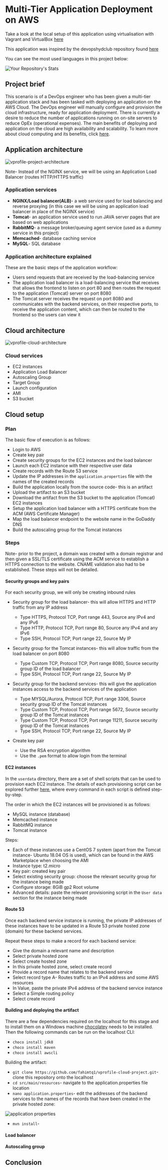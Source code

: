 # Multi-Tier Application Deployment on AWS

Take a look at the local setup of this application using virtualisation with Vagrant and VirtualBox [here](https://github.com/fahimtq1/vprofile-multi-tier-project)

This application was inspired by the devopshydclub repository found [here](https://github.com/devopshydclub/vprofile-project)

You can see the most used languages in this project below:

![Your Repository's Stats](https://github-readme-stats.vercel.app/api/top-langs/?username=fahimtq1&theme=blue-green)

## Project brief

This scenario is of a DevOps engineer who has been given a multi-tier application stack and has been tasked with deploying an application on the AWS Cloud. The DevOps engineer will manually configure and provision the cloud infrastructure, ready for application deployment. There is currently a desire to reduce the number of applications running on on-site servers to reduce OpEx (operational expenses). The main benefits of deploying and application on the cloud are high availability and scalability. To learn more about cloud computing and its benefits, click [here](https://github.com/fahimtq1/cloud_computing_basics).

## Application architecture

![vprofile-project-architecture](https://user-images.githubusercontent.com/99980305/199768482-3bb654c1-8a40-4352-8e86-49b4ae50875f.png)

Note- Instead of the NGINX service, we will be using an Application Load Balancer (routes HTTP/HTTPS traffic)

### Application services

- **NGINX/Load balancer(ALB)**- a web service used for load balancing and reverse proxying (in this case we will be using an application load balancer in place of the NGINX service)
- **Tomcat**- an application service used to run JAVA server pages that are based on web applications
- **RabbitMQ**- a message broker/queuing agent service (used as a dummy service in this project)
- **Memcached**- database caching service
- **MySQL**- SQL database

### Application architecture explained

These are the basic steps of the application workflow:

- Users send requests that are received by the load-balancing service
- The application load balancer is a load-balancing service that receives that allows the frontend to listen on port 80 and then routes the request to the application (Tomcat) server on port 8080
- The Tomcat server receives the request on port 8080 and communicates with the backend services, on their respective ports, to receive the application content, which can then be routed to the frontend so the users can view it

## Cloud architecture

![vprofile-cloud-architecture](https://user-images.githubusercontent.com/99980305/202738252-d0a9176b-7e8f-42fe-a734-449985724cbc.png)

### Cloud services

- EC2 instances
- Application Load Balancer
- Autoscaling Group
- Target Group
- Launch configuration
- AMI
- S3 bucket

## Cloud setup

### Plan

The basic flow of execution is as follows:

- Login to AWS
- Create key pair
- Create security groups for the EC2 instances and the load balancer
- Launch each EC2 instance with their respective user data
- Create records with the Route 53 service
- Update the IP addresses in the `application.properties` file with the names of the created records
- Build the application locally from the source code- this is an artifact
- Upload the artifact to an S3 bucket
- Download the artifact from the S3 bucket to the application (Tomcat) EC2 instances
- Setup the application load balancer with a HTTPS certificate from the ACM (AWS Certificate Manager)
- Map the load balancer endpoint to the website name in the GoDaddy DNS
- Build the autoscaling group for the Tomcat instances

### Steps

Note- prior to the project, a domain was created with a domain registrar and then given a SSL/TLS certificate using the ACM service to establish a HTTPS connection to the website. CNAME validation also had to be established. These steps will not be detailed.

#### Security groups and key pairs

For each security group, we will only be creating inbound rules 

- Security group for the load balancer- this will allow HTTPS and HTTP traffic from any IP address
    - Type HTTPS, Protocol TCP, Port range 443, Source any IPv4 and any IPv6
    - Type HTTP, Protocol TCP, Port range 80, Source any IPv4 and any IPv6
    - Type SSH, Protocol TCP, Port range 22, Source My IP

- Security group for the Tomcat instances- this will allow traffic from the load balancer on port 8080 
    - Type Custom TCP, Protocol TCP, Port range 8080, Source security group ID of the load balancer
    - Type SSH, Protocol TCP, Port range 22, Source My IP

- Security group for the backend services- this will give the application instances access to the backend services of the application
    - Type MYSQL/Aurora, Protocol TCP, Port range 3306, Source security group ID of the Tomcat instances
    - Type Custom TCP, Protocol TCP, Port range 5672, Source security group ID of the Tomcat instances
    - Type Custom TCP, Protocol TCP, Port range 11211, Source security group ID of the Tomcat instances
    - Type SSH, Protocol TCP, Port range 22, Source My IP

- Create key pair
    - Use the RSA encryption algorithm 
    - Use the `.pem` format to allow login from the terminal

#### EC2 instances

In the `userdata` directory, there are a set of shell scripts that can be used to provision each EC2 instance. The details of each provisioning script can be explored further [here](https://github.com/fahimtq1/vprofile-multi-tier-project), where every command in each script is defined step-by-step.

The order in which the EC2 instances will be provisioned is as follows:

- MySQL instance (database)
- Memcached instance
- RabbitMQ instance
- Tomcat instance

Steps:

- Each of these instances use a CentOS 7 system (apart from the Tomcat instance- Ubuntu 18.04 OS is used), which can be found in the AWS Marketplace when choosing the AMI
- Instance type: t2.micro
- Key pair: created key pair
- Select existing security group: choose the relevant security group for the instance being made
- Configure storage: 8GiB gp2 Root volume
- Advanced details: paste the relevant provisioning script in the `User data` section for the instance being made

#### Route 53

Once each backend service instance is running, the private IP addresses of these instances have to be updated in a Route 53 private hosted zone (domain) for these backend services.

Repeat these steps to make a record for each backend service:

- Give the domain a relevant name and description
- Select private hosted zone
- Select create hosted zone
- In this private hosted zone, select create record
- Provide a record name that relates to the backend service
- Select record type A- Routes traffic to an IPv4 address and some AWS resources
- In Value, paste the private IPv4 address of the backend service instance
- Select a Simple routing policy
- Select create record

#### Building and deploying the artifact

There are a few dependencies required on the localhost for this stage and to install them on a Windows machine [chocolatey](https://chocolatey.org/docs/installation) needs to be installed. Then the following commands can be run on the localhost CLI:

- `choco install jdk8`
- `choco install maven`
- `choco install awscli`

Building the artifact:

- `git clone https://github.com/fahimtq1/vprofile-cloud-project.git`- clone this repository onto the localhost
- `cd src/main/resources`- navigate to the application.properties file location
- `nano application.properties`- edit the addresses of the backend services to the names of the records that have been created in the private hosted zone:

![application properties](https://user-images.githubusercontent.com/99980305/203525617-4d0661b3-a1bc-493d-be16-293f7e478c22.png)

- `mvn install`- 

#### Load balancer 

#### Autoscaling group 

## Conclusion
